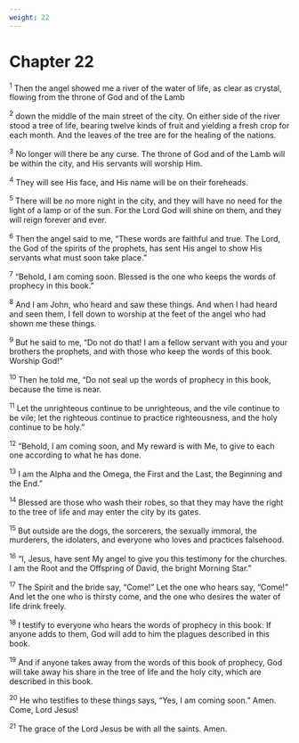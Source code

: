 ```yaml
---
weight: 22
---
```


# Chapter 22

<sup>1</sup> Then the angel showed me a river of the water of life, as clear as crystal, flowing from the throne of God and of the Lamb 

<sup>2</sup> down the middle of the main street of the city. On either side of the river stood a tree of life, bearing twelve kinds of fruit and yielding a fresh crop for each month. And the leaves of the tree are for the healing of the nations. 

<sup>3</sup> No longer will there be any curse. The throne of God and of the Lamb will be within the city, and His servants will worship Him. 

<sup>4</sup> They will see His face, and His name will be on their foreheads. 

<sup>5</sup> There will be no more night in the city, and they will have no need for the light of a lamp or of the sun. For the Lord God will shine on them, and they will reign forever and ever. 

<sup>6</sup> Then the angel said to me, “These words are faithful and true. The Lord, the God of the spirits of the prophets, has sent His angel to show His servants what must soon take place.” 

<sup>7</sup> “Behold, I am coming soon. Blessed is the one who keeps the words of prophecy in this book.” 

<sup>8</sup> And I am John, who heard and saw these things. And when I had heard and seen them, I fell down to worship at the feet of the angel who had shown me these things. 

<sup>9</sup> But he said to me, “Do not do that! I am a fellow servant with you and your brothers the prophets, and with those who keep the words of this book. Worship God!” 

<sup>10</sup> Then he told me, “Do not seal up the words of prophecy in this book, because the time is near. 

<sup>11</sup> Let the unrighteous continue to be unrighteous, and the vile continue to be vile; let the righteous continue to practice righteousness, and the holy continue to be holy.” 

<sup>12</sup> “Behold, I am coming soon, and My reward is with Me, to give to each one according to what he has done. 

<sup>13</sup> I am the Alpha and the Omega, the First and the Last, the Beginning and the End.” 

<sup>14</sup> Blessed are those who wash their robes, so that they may have the right to the tree of life and may enter the city by its gates. 

<sup>15</sup> But outside are the dogs, the sorcerers, the sexually immoral, the murderers, the idolaters, and everyone who loves and practices falsehood. 

<sup>16</sup> “I, Jesus, have sent My angel to give you this testimony for the churches. I am the Root and the Offspring of David, the bright Morning Star.” 

<sup>17</sup> The Spirit and the bride say, “Come!” Let the one who hears say, “Come!” And let the one who is thirsty come, and the one who desires the water of life drink freely. 

<sup>18</sup> I testify to everyone who hears the words of prophecy in this book: If anyone adds to them, God will add to him the plagues described in this book. 

<sup>19</sup> And if anyone takes away from the words of this book of prophecy, God will take away his share in the tree of life and the holy city, which are described in this book. 

<sup>20</sup> He who testifies to these things says, “Yes, I am coming soon.” Amen. Come, Lord Jesus! 

<sup>21</sup> The grace of the Lord Jesus be with all the saints. Amen.

